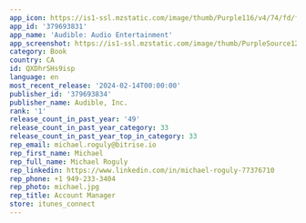 ```yaml
---
app_icon: https://is1-ssl.mzstatic.com/image/thumb/Purple116/v4/74/fd/f5/74fdf541-7a3f-80ff-217a-1ba2a34dda8d/AppIcon-0-1x_U007emarketing-0-0-0-7-0-0-85-220-0.png/1024x1024bb.png
app_id: '379693831'
app_name: 'Audible: Audio Entertainment'
app_screenshot: https://is1-ssl.mzstatic.com/image/thumb/PurpleSource126/v4/8a/87/92/8a879246-55fe-fa80-ce66-919a534bcec9/56fe0c34-425b-43c8-bd58-ce28b16664e0_iPhone__U00286.5-inch_U0029_-_01.png/1284x2778bb.png
category: Book
country: CA
id: QXDhrSHs9isp
language: en
most_recent_release: '2024-02-14T00:00:00'
publisher_id: '379693834'
publisher_name: Audible, Inc.
rank: '1'
release_count_in_past_year: '49'
release_count_in_past_year_category: 33
release_count_in_past_year_top_in_category: 33
rep_email: michael.roguly@bitrise.io
rep_first_name: Michael
rep_full_name: Michael Roguly
rep_linkedin: https://www.linkedin.com/in/michael-roguly-77376710
rep_phone: +1 949-233-3404
rep_photo: michael.jpg
rep_title: Account Manager
store: itunes_connect
---
```


